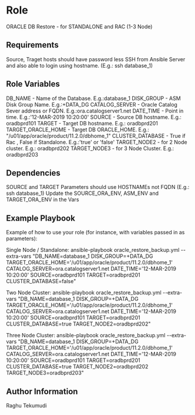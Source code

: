 Role
====
ORACLE DB Restore - for STANDALONE and RAC (1-3 Node)

Requirements
------------
Source, Traget hosts should have password less SSH from Ansible Server and also able to login using hostname. (E.g.: ssh database_1)

Role Variables
--------------
DB_NAME - Name of the Database.  E.g.:database_1
DISK_GROUP - ASM Disk Group Name.  E.g.:+DATA_DG
CATALOG_SERVER - Oracle Catalog Sever address or FQDN.  E.g.:ora.catalogserver1.net
DATE_TIME - Point in time.  E.g.:'12-MAR-2019 10:20:00'
SOURCE - Source DB hostname.  E.g.: oradbprd101
TARGET - Target DB hostname.  E.g.: oradbprd201
TARGET_ORACLE_HOME - Target DB ORACLE_HOME.  E.g.: "/u01/app/oracle/product/11.2.0/dbhome_1"
CLUSTER_DATABASE - True if Rac , False if Standalone.  E.g.:'true' or 'false'
TARGET_NODE2 - for 2 Node cluster.  E.g.: oradbprd202
TARGET_NODE3 - for 3 Node Cluster.  E.g.: oradbprd203

Dependencies
------------
SOURCE and TARGET Parameters should use HOSTNAMEs not FQDN (E.g.: ssh database_1)
Update the SOURCE_ORA_ENV, ASM_ENV and TARGET_ORA_ENV in the Vars

Example Playbook
----------------
Example of how to use your role (for instance, with variables passed in as parameters):

Single Node / Standalone:
ansible-playbook oracle_restore_backup.yml --extra-vars "DB_NAME=database_1 DISK_GROUP=+DATA_DG TARGET_ORACLE_HOME='/u01/app/oracle/product/11.2.0/dbhome_1' CATALOG_SERVER=ora.catalogserver1.net DATE_TIME='12-MAR-2019 10:20:00' SOURCE=oradbprd101 TARGET=oradbprd201 CLUSTER_DATABASE=false"

Two Node Cluster:
ansible-playbook oracle_restore_backup.yml  --extra-vars "DB_NAME=database_1 DISK_GROUP=+DATA_DG TARGET_ORACLE_HOME='/u01/app/oracle/product/11.2.0/dbhome_1' CATALOG_SERVER=ora.catalogserver1.net DATE_TIME='12-MAR-2019 10:20:00' SOURCE=oradbprd101 TARGET=oradbprd201 CLUSTER_DATABASE=true TARGET_NODE2=oradbprd202"

Three Node Cluster:
ansible-playbook oracle_restore_backup.yml --extra-vars "DB_NAME=database_1 DISK_GROUP=+DATA_DG TARGET_ORACLE_HOME='/u01/app/oracle/product/11.2.0/dbhome_1' CATALOG_SERVER=ora.catalogserver1.net DATE_TIME='12-MAR-2019 10:20:00' SOURCE=oradbprd101 TARGET=oradbprd201 CLUSTER_DATABASE=true TARGET_NODE2=oradbprd202 TARGET_NODE3=oradbprd203"

Author Information
------------------
Raghu Tekumudi
